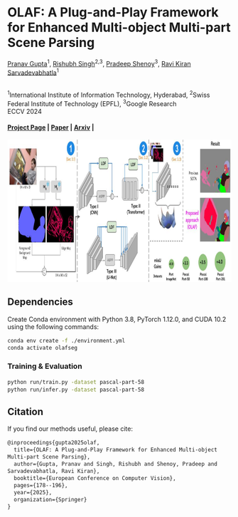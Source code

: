 # OLAF: A Plug-and-Play Framework for Enhanced Multi-object Multi-part Scene Parsing

[Pranav Gupta](https://www.linkedin.com/in/pranav77/)<sup>1</sup>, 
[Rishubh Singh](https://rishubhsingh.github.io/)<sup>2,3</sup>, 
[Pradeep Shenoy](https://sites.google.com/site/pshenoyuw/)<sup>3</sup>, 
[Ravi Kiran Sarvadevabhatla](https://ravika.github.io/)<sup>1</sup>

<br>
<sup>1</sup>International Institute of Information Technology, Hyderabad,  <sup>2</sup>Swiss Federal Institute of Technology (EPFL), <sup>3</sup>Google Research

<br>
ECCV 2024

#### [Project Page](https://olafseg.github.io/) | [Paper](https://www.ecva.net/papers/eccv_2024/papers_ECCV/papers/04338.pdf) | [Arxiv](https://arxiv.org/pdf/2411.02858) | 

<p float="left">
    <img src="assets/figure1.jpg" height="320"/>
</p>

## Dependencies
Create Conda environment with Python 3.8, PyTorch 1.12.0, and CUDA 10.2 using the following commands:
  ```bash
  conda env create -f ./environment.yml
  conda activate olafseg
  ```
  
### Training & Evaluation
```bash
python run/train.py -dataset pascal-part-58
python run/infer.py -dataset pascal-part-58
```  


## Citation
If you find our methods useful, please cite:
```
@inproceedings{gupta2025olaf,
  title={OLAF: A Plug-and-Play Framework for Enhanced Multi-object Multi-part Scene Parsing},
  author={Gupta, Pranav and Singh, Rishubh and Shenoy, Pradeep and Sarvadevabhatla, Ravi Kiran},
  booktitle={European Conference on Computer Vision},
  pages={178--196},
  year={2025},
  organization={Springer}
}
```
